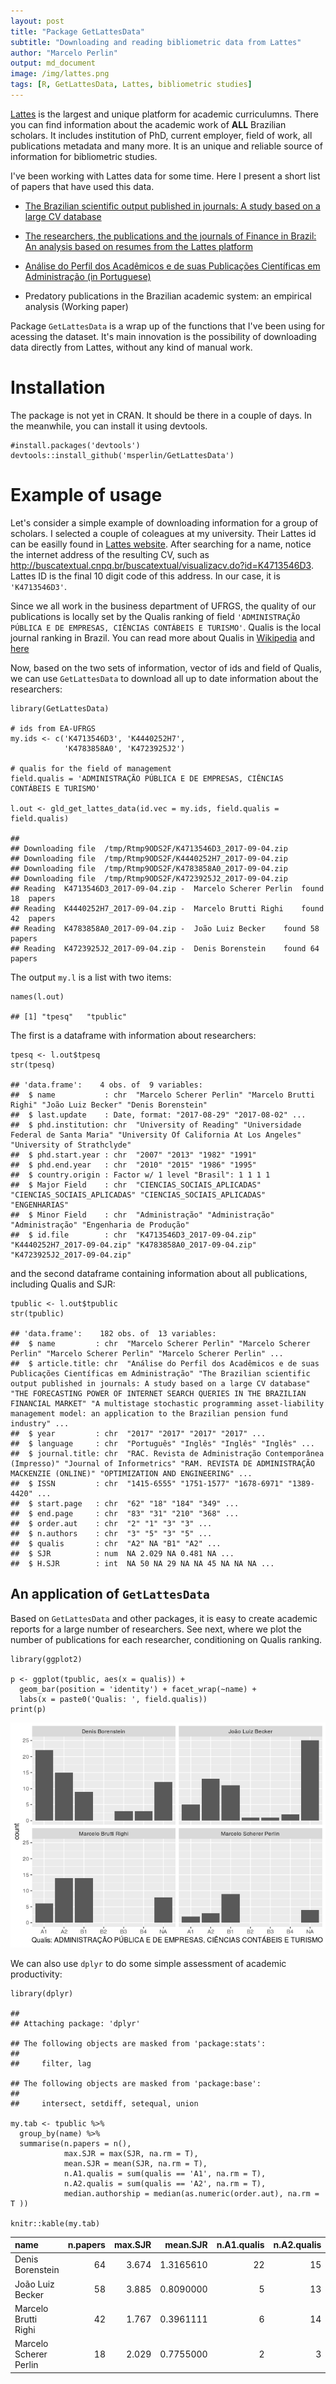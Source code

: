 ```yaml
---
layout: post
title: "Package GetLattesData"
subtitle: "Downloading and reading bibliometric data from Lattes"
author: "Marcelo Perlin"
output: md_document
image: /img/lattes.png
tags: [R, GetLattesData, Lattes, bibliometric studies]
---
```


[Lattes](http://lattes.cnpq.br/) is the largest and unique platform for
academic curriculumns. There you can find information about the academic
work of **ALL** Brazilian scholars. It includes institution of PhD,
current employer, field of work, all publications metadata and many
more. It is an unique and reliable source of information for
bibliometric studies.

I've been working with Lattes data for some time. Here I present a short
list of papers that have used this data.

-   [The Brazilian scientific output published in journals: A study
    based on a large CV
    database](http://www.sciencedirect.com/science/article/pii/S1751157716301559)

-   [The researchers, the publications and the journals of Finance in
    Brazil: An analysis based on resumes from the Lattes
    platform](http://bibliotecadigital.fgv.br/ojs/index.php/rbfin/article/view/47157)

-   [Análise do Perfil dos Acadêmicos e de suas Publicações Científicas
    em Administração (in
    Portuguese)](http://www.scielo.br/scielo.php?script=sci_arttext&pid=S1415-65552017000100062)

-   Predatory publications in the Brazilian academic system: an
    empirical analysis (Working paper)

Package `GetLattesData` is a wrap up of the functions that I've been
using for acessing the dataset. It's main innovation is the possibility
of downloading data directly from Lattes, without any kind of manual
work.

Installation
============

The package is not yet in CRAN. It should be there in a couple of days.
In the meanwhile, you can install it using devtools.

    #install.packages('devtools')
    devtools::install_github('msperlin/GetLattesData')

Example of usage
================

Let's consider a simple example of downloading information for a group
of scholars. I selected a couple of coleagues at my university. Their
Lattes id can be easilly found in [Lattes
website](http://lattes.cnpq.br/). After searching for a name, notice the
internet address of the resulting CV, such as
<http://buscatextual.cnpq.br/buscatextual/visualizacv.do?id=K4713546D3>.
Lattes ID is the final 10 digit code of this address. In our case, it is
`'K4713546D3'`.

Since we all work in the business department of UFRGS, the quality of
our publications is locally set by the Qualis ranking of field
`'ADMINISTRAÇÃO PÚBLICA E DE EMPRESAS, CIÊNCIAS CONTÁBEIS E TURISMO'`.
Qualis is the local journal ranking in Brazil. You can read more about
Qualis in [Wikipedia](https://en.wikipedia.org/wiki/Qualis_(CAPES)) and
[here](http://www.sciencedirect.com/science/article/pii/S1751157716301559)

Now, based on the two sets of information, vector of ids and field of
Qualis, we can use `GetLattesData` to download all up to date
information about the researchers:

    library(GetLattesData)

    # ids from EA-UFRGS
    my.ids <- c('K4713546D3', 'K4440252H7', 
                'K4783858A0', 'K4723925J2')

    # qualis for the field of management
    field.qualis = 'ADMINISTRAÇÃO PÚBLICA E DE EMPRESAS, CIÊNCIAS CONTÁBEIS E TURISMO'

    l.out <- gld_get_lattes_data(id.vec = my.ids, field.qualis = field.qualis)

    ## 
    ## Downloading file  /tmp/Rtmp9ODS2F/K4713546D3_2017-09-04.zip
    ## Downloading file  /tmp/Rtmp9ODS2F/K4440252H7_2017-09-04.zip
    ## Downloading file  /tmp/Rtmp9ODS2F/K4783858A0_2017-09-04.zip
    ## Downloading file  /tmp/Rtmp9ODS2F/K4723925J2_2017-09-04.zip
    ## Reading  K4713546D3_2017-09-04.zip -  Marcelo Scherer Perlin  found 18  papers
    ## Reading  K4440252H7_2017-09-04.zip -  Marcelo Brutti Righi    found 42  papers
    ## Reading  K4783858A0_2017-09-04.zip -  João Luiz Becker    found 58  papers
    ## Reading  K4723925J2_2017-09-04.zip -  Denis Borenstein    found 64  papers

The output `my.l` is a list with two items:

    names(l.out)

    ## [1] "tpesq"   "tpublic"

The first is a dataframe with information about researchers:

    tpesq <- l.out$tpesq
    str(tpesq)

    ## 'data.frame':    4 obs. of  9 variables:
    ##  $ name           : chr  "Marcelo Scherer Perlin" "Marcelo Brutti Righi" "João Luiz Becker" "Denis Borenstein"
    ##  $ last.update    : Date, format: "2017-08-29" "2017-08-02" ...
    ##  $ phd.institution: chr  "University of Reading" "Universidade Federal de Santa Maria" "University Of California At Los Angeles" "University of Strathclyde"
    ##  $ phd.start.year : chr  "2007" "2013" "1982" "1991"
    ##  $ phd.end.year   : chr  "2010" "2015" "1986" "1995"
    ##  $ country.origin : Factor w/ 1 level "Brasil": 1 1 1 1
    ##  $ Major Field    : chr  "CIENCIAS_SOCIAIS_APLICADAS" "CIENCIAS_SOCIAIS_APLICADAS" "CIENCIAS_SOCIAIS_APLICADAS" "ENGENHARIAS"
    ##  $ Minor Field    : chr  "Administração" "Administração" "Administração" "Engenharia de Produção"
    ##  $ id.file        : chr  "K4713546D3_2017-09-04.zip" "K4440252H7_2017-09-04.zip" "K4783858A0_2017-09-04.zip" "K4723925J2_2017-09-04.zip"

and the second dataframe containing information about all publications,
including Qualis and SJR:

    tpublic <- l.out$tpublic
    str(tpublic)

    ## 'data.frame':    182 obs. of  13 variables:
    ##  $ name         : chr  "Marcelo Scherer Perlin" "Marcelo Scherer Perlin" "Marcelo Scherer Perlin" "Marcelo Scherer Perlin" ...
    ##  $ article.title: chr  "Análise do Perfil dos Acadêmicos e de suas Publicações Científicas em Administração" "The Brazilian scientific output published in journals: A study based on a large CV database" "THE FORECASTING POWER OF INTERNET SEARCH QUERIES IN THE BRAZILIAN FINANCIAL MARKET" "A multistage stochastic programming asset-liability management model: an application to the Brazilian pension fund industry" ...
    ##  $ year         : chr  "2017" "2017" "2017" "2017" ...
    ##  $ language     : chr  "Português" "Inglês" "Inglês" "Inglês" ...
    ##  $ journal.title: chr  "RAC. Revista de Administração Contemporânea (Impresso)" "Journal of Informetrics" "RAM. REVISTA DE ADMINISTRAÇÃO MACKENZIE (ONLINE)" "OPTIMIZATION AND ENGINEERING" ...
    ##  $ ISSN         : chr  "1415-6555" "1751-1577" "1678-6971" "1389-4420" ...
    ##  $ start.page   : chr  "62" "18" "184" "349" ...
    ##  $ end.page     : chr  "83" "31" "210" "368" ...
    ##  $ order.aut    : chr  "2" "1" "3" "3" ...
    ##  $ n.authors    : chr  "3" "5" "3" "5" ...
    ##  $ qualis       : chr  "A2" NA "B1" "A2" ...
    ##  $ SJR          : num  NA 2.029 NA 0.481 NA ...
    ##  $ H.SJR        : int  NA 50 NA 29 NA NA 45 NA NA NA ...

An application of `GetLattesData`
---------------------------------

Based on `GetLattesData` and other packages, it is easy to create
academic reports for a large number of researchers. See next, where we
plot the number of publications for each researcher, conditioning on
Qualis ranking.

    library(ggplot2)

    p <- ggplot(tpublic, aes(x = qualis)) +
      geom_bar(position = 'identity') + facet_wrap(~name) +
      labs(x = paste0('Qualis: ', field.qualis))
    print(p)

![](/img/2017-09-04-Package-GetLattesData_files/figure-markdown_strict/unnamed-chunk-5-1.png)

We can also use `dplyr` to do some simple assessment of academic
productivity:

    library(dplyr)

    ## 
    ## Attaching package: 'dplyr'

    ## The following objects are masked from 'package:stats':
    ## 
    ##     filter, lag

    ## The following objects are masked from 'package:base':
    ## 
    ##     intersect, setdiff, setequal, union

    my.tab <- tpublic %>%
      group_by(name) %>%
      summarise(n.papers = n(),
                max.SJR = max(SJR, na.rm = T),
                mean.SJR = mean(SJR, na.rm = T),
                n.A1.qualis = sum(qualis == 'A1', na.rm = T),
                n.A2.qualis = sum(qualis == 'A2', na.rm = T),
                median.authorship = median(as.numeric(order.aut), na.rm = T ))

    knitr::kable(my.tab)

<table>
<thead>
<tr class="header">
<th align="left">name</th>
<th align="right">n.papers</th>
<th align="right">max.SJR</th>
<th align="right">mean.SJR</th>
<th align="right">n.A1.qualis</th>
<th align="right">n.A2.qualis</th>
<th align="right">median.authorship</th>
</tr>
</thead>
<tbody>
<tr class="odd">
<td align="left">Denis Borenstein</td>
<td align="right">64</td>
<td align="right">3.674</td>
<td align="right">1.3165610</td>
<td align="right">22</td>
<td align="right">15</td>
<td align="right">2</td>
</tr>
<tr class="even">
<td align="left">João Luiz Becker</td>
<td align="right">58</td>
<td align="right">3.885</td>
<td align="right">0.8090000</td>
<td align="right">5</td>
<td align="right">13</td>
<td align="right">2</td>
</tr>
<tr class="odd">
<td align="left">Marcelo Brutti Righi</td>
<td align="right">42</td>
<td align="right">1.767</td>
<td align="right">0.3961111</td>
<td align="right">6</td>
<td align="right">14</td>
<td align="right">1</td>
</tr>
<tr class="even">
<td align="left">Marcelo Scherer Perlin</td>
<td align="right">18</td>
<td align="right">2.029</td>
<td align="right">0.7755000</td>
<td align="right">2</td>
<td align="right">3</td>
<td align="right">1</td>
</tr>
</tbody>
</table>
